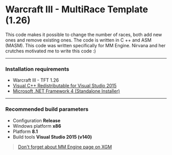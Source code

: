 # Warcraft III - MultiRace Template (1.26)


This code makes it possible to change the number of races, both add new ones and remove existing ones. The code is written in C ++ and ASM (MASM). This code was written specifically for MM Engine. Nirvana and her crutches motivated me to write this code :)

---
### Installation requirements
* Warcraft III - TFT 1.26 
* [Visual C++ Redistributable for Visual Studio 2015](https://www.microsoft.com/en-US/download/details.aspx?id=48145)
* [Microsoft .NET Framework 4 (Standalone Installer)](https://www.microsoft.com/en-US/download/details.aspx?id=17718)

---
### Recommended build parameters
* Configuration **Release**
* Windows platform **x86**
* Platform **8.1**
* Build tools **Visual Studio 2015 (v140)**
> [Don't forget about MM Engine page on XGM](https://xgm.guru/p/mmengine)
